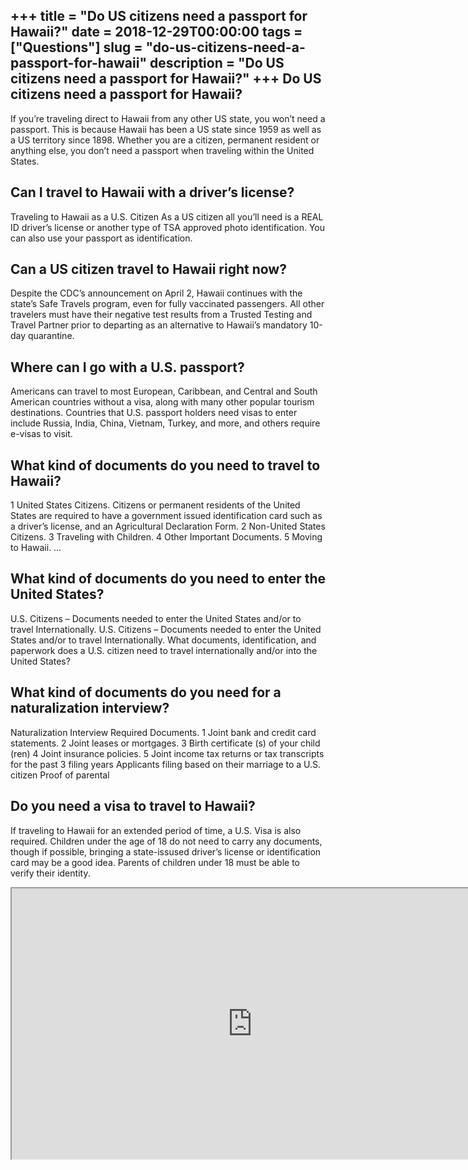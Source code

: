 +++
title = "Do US citizens need a passport for Hawaii?"
date = 2018-12-29T00:00:00
tags = ["Questions"]
slug = "do-us-citizens-need-a-passport-for-hawaii"
description = "Do US citizens need a passport for Hawaii?"
+++
Do US citizens need a passport for Hawaii?
------------------------------------------

If you’re traveling direct to Hawaii from any other US state, you won’t need a passport. This is because Hawaii has been a US state since 1959 as well as a US territory since 1898. Whether you are a citizen, permanent resident or anything else, you don’t need a passport when traveling within the United States.

Can I travel to Hawaii with a driver’s license?
-----------------------------------------------

Traveling to Hawaii as a U.S. Citizen As a US citizen all you’ll need is a REAL ID driver’s license or another type of TSA approved photo identification. You can also use your passport as identification.

Can a US citizen travel to Hawaii right now?
--------------------------------------------

Despite the CDC’s announcement on April 2, Hawaii continues with the state’s Safe Travels program, even for fully vaccinated passengers. All other travelers must have their negative test results from a Trusted Testing and Travel Partner prior to departing as an alternative to Hawaii’s mandatory 10-day quarantine.

Where can I go with a U.S. passport?
------------------------------------

Americans can travel to most European, Caribbean, and Central and South American countries without a visa, along with many other popular tourism destinations. Countries that U.S. passport holders need visas to enter include Russia, India, China, Vietnam, Turkey, and more, and others require e-visas to visit.

What kind of documents do you need to travel to Hawaii?
-------------------------------------------------------

1 United States Citizens. Citizens or permanent residents of the United States are required to have a government issued identification card such as a driver’s license, and an Agricultural Declaration Form. 2 Non-United States Citizens. 3 Traveling with Children. 4 Other Important Documents. 5 Moving to Hawaii. …

What kind of documents do you need to enter the United States?
--------------------------------------------------------------

U.S. Citizens – Documents needed to enter the United States and/or to travel Internationally. U.S. Citizens – Documents needed to enter the United States and/or to travel Internationally. What documents, identification, and paperwork does a U.S. citizen need to travel internationally and/or into the United States?

What kind of documents do you need for a naturalization interview?
------------------------------------------------------------------

Naturalization Interview Required Documents. 1 Joint bank and credit card statements. 2 Joint leases or mortgages. 3 Birth certificate (s) of your child (ren) 4 Joint insurance policies. 5 Joint income tax returns or tax transcripts for the past 3 filing years Applicants filing based on their marriage to a U.S. citizen Proof of parental

Do you need a visa to travel to Hawaii?
---------------------------------------

If traveling to Hawaii for an extended period of time, a U.S. Visa is also required. Children under the age of 18 do not need to carry any documents, though if possible, bringing a state-issused driver’s license or identification card may be a good idea. Parents of children under 18 must be able to verify their identity.

<iframe allow="accelerometer; autoplay; clipboard-write; encrypted-media; gyroscope; picture-in-picture" allowfullscreen="" class="__youtube_prefs__  epyt-is-override  no-lazyload" data-no-lazy="1" data-origheight="433" data-origwidth="770" data-skipgform_ajax_framebjll="" height="433" id="_ytid_33614" loading="lazy" src="https://www.youtube.com/embed/alCqPim0_vk?enablejsapi=1&autoplay=0&cc_load_policy=0&cc_lang_pref=&iv_load_policy=1&loop=0&modestbranding=0&rel=1&fs=1&playsinline=0&autohide=2&theme=dark&color=red&controls=1&" title="YouTube player" width="770"></iframe>